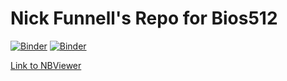 # Nick Funnell's Repo for Bios512

[![Binder](http://mybinder.org/badge_logo.svg)](http://mybinder.org/v2/gh/nfunnell/FunnellBios512/main)
[![Binder](http://mybinder.org/badge_logo.svg)](http://mybinder.org/v2/gh/nfunnell/FunnellBios512/main?urlpath=rstudio)

[Link to NBViewer](https://nbviewer.jupyter.org/github/nfunnell/FunnellBios512/tree/main/)
